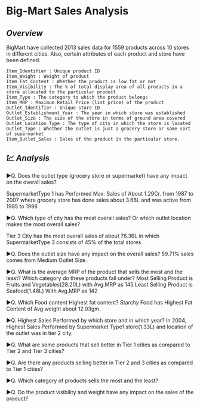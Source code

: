 # Big-Mart Sales Analysis
## _Overview_

BigMart have collected 2013 sales data for 1559 products across 10 stores in different cities. 
Also, certain attributes of each product and store have been defined. 
```
Item_Identifier : Unique product ID
Item_Weight : Weight of product
Item_Fat_Content : Whether the product is low fat or not
Item_Visibility : The % of total display area of all products in a store allocated to the particular product
Item_Type : The category to which the product belongs
Item_MRP : Maximum Retail Price (list price) of the product
Outlet_Identifier : Unique store ID
Outlet_Establishment_Year : The year in which store was established
Outlet_Size : The size of the store in terms of ground area covered
Outlet_Location_Type : The type of city in which the store is located
Outlet_Type : Whether the outlet is just a grocery store or some sort of supermarket
Item_Outlet_Sales : Sales of the product in the particular store.
```
## :chart: _Analysis_ 
:arrow_forward:Q. Does the outlet type (grocery store or supermarket) have any impact on the overall sales?

SupermarketType 1 has Performed Max. Sales of About 1.29Cr. from 1987 to 2007 where grocery store has done sales about 3.68L and was active from 1985 to 1998 

:arrow_forward:Q. Which type of city has the most overall sales? Or which outlet location makes the most overall sales?

Tier 3 City has the most overall sales of about 76.36L in which SupermarketType 3 consists of 45% of the total stores

:arrow_forward:Q. Does the outlet size have any impact on the overall sales?
59.71% sales comes from Medium Outlet Size.

:arrow_forward:Q. What is the average MRP of the product that sells the most and the least? Which category do these products fall under?
Most Selling Product is Fruits and Vegetables(28.20L) with Avg.MRP as 145
Least Selling Product is Seafood(1.48L) With Avg.MRP as 142

:arrow_forward:Q. Which Food content Highest fat content?
Starchy Food has Highest Fat Content of Avg weight about 12.03gm.

:arrow_forward:Q. Highest Sales Performed by which store and in which year?
In 2004, Highest Sales Performed by Supermarket Type1 store(1.33L) and location of the outlet was in tier 2 city.

:arrow_forward:Q. What are some products that sell better in Tier 1 cities as compared to Tier 2 and Tier 3 cities?


:arrow_forward:Q. Are there any products selling better in Tier 2 and 3 cities as compared to Tier 1 cities?


:arrow_forward:Q. Which category of products sells the most and the least?

:arrow_forward:Q. Do the product visibility and weight have any impact on the sales of the product?
